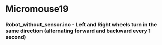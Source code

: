 # Micromouse19

### Robot_without_sensor.ino - Left and Right wheels turn in the same direction (alternating forward and backward every 1 second)


